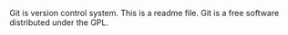 Git is version control system.
This is a readme file.
Git is a free software distributed under the GPL.
